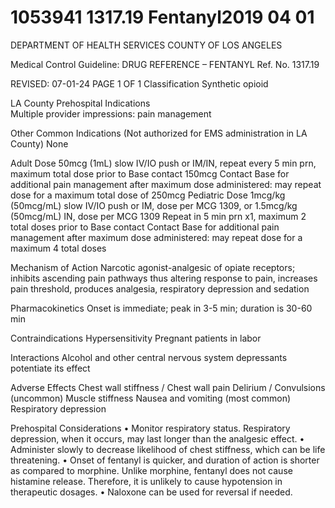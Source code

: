 # 1053941 1317.19 Fentanyl2019 04 01

DEPARTMENT OF HEALTH SERVICES 
COUNTY OF LOS ANGELES 
 
Medical Control Guideline: DRUG REFERENCE – FENTANYL Ref. No. 1317.19 
 
 
REVISED: 07-01-24                                        PAGE 1 OF 1 
Classification 
 Synthetic opioid 
 
LA County Prehospital Indications  
Multiple provider impressions: pain management 
 
Other Common Indications (Not authorized for EMS administration in LA County) 
None 
 
Adult Dose 
50mcg (1mL) slow IV/IO push or IM/IN, repeat every 5 min prn, maximum total dose prior to Base contact 
150mcg 
Contact Base for additional pain management after maximum dose administered: may repeat dose for a 
maximum total dose of 250mcg 
Pediatric Dose 
1mcg/kg (50mcg/mL) slow IV/IO push or IM, dose per MCG 1309, or 
1.5mcg/kg (50mcg/mL) IN, dose per MCG 1309 
Repeat in 5 min prn x1, maximum 2 total doses prior to Base contact 
Contact Base for additional pain management after maximum dose administered: may repeat dose for a 
maximum 4 total doses 
 
Mechanism of Action 
Narcotic agonist-analgesic of opiate receptors; inhibits ascending pain pathways thus altering response to 
pain, increases pain threshold, produces analgesia, respiratory depression and sedation 
 
Pharmacokinetics 
Onset is immediate; peak in 3-5 min; duration is 30-60 min 
 
Contraindications 
Hypersensitivity 
Pregnant patients in labor 
 
Interactions 
Alcohol and other central nervous system depressants potentiate its effect 
 
Adverse Effects 
Chest wall stiffness / Chest wall pain 
Delirium / Convulsions (uncommon) 
Muscle stiffness 
Nausea and vomiting (most common) 
Respiratory depression 
 
Prehospital Considerations 
• Monitor respiratory status. Respiratory depression, when it occurs, may last longer than the analgesic 
effect. 
• Administer slowly to decrease likelihood of chest stiffness, which can be life threatening. 
• Onset of fentanyl is quicker, and duration of action is shorter as compared to morphine. Unlike 
morphine, fentanyl does not cause histamine release. Therefore, it is unlikely to cause hypotension in 
therapeutic dosages. 
• Naloxone can be used for reversal if needed.
